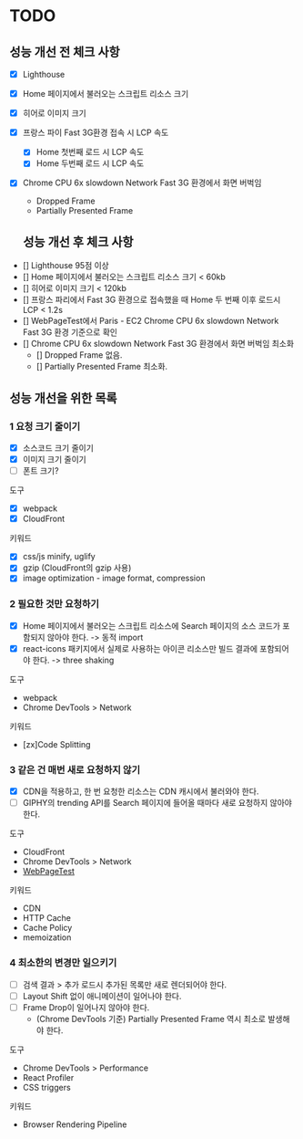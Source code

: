 # TODO

## 성능 개선 전 체크 사항

- [x] Lighthouse
- [x] Home 페이지에서 불러오는 스크립트 리소스 크기
- [x] 히어로 이미지 크기
- [x] 프랑스 파이 Fast 3G환경 접속 시 LCP 속도
  - [x] Home 첫번째 로드 시 LCP 속도
  - [x] Home 두번째 로드 시 LCP 속도
- [x] Chrome CPU 6x slowdown Network Fast 3G 환경에서 화면 버벅임

  - Dropped Frame
  - Partially Presented Frame

  ## 성능 개선 후 체크 사항

- [] Lighthouse 95점 이상
- [] Home 페이지에서 불러오는 스크립트 리소스 크기 < 60kb
- [] 히어로 이미지 크기 < 120kb
- [] 프랑스 파리에서 Fast 3G 환경으로 접속했을 때 Home 두 번째 이후 로드시 LCP < 1.2s
- [] WebPageTest에서 Paris - EC2 Chrome CPU 6x slowdown Network Fast 3G 환경 기준으로 확인
- [] Chrome CPU 6x slowdown Network Fast 3G 환경에서 화면 버벅임 최소화
  - [] Dropped Frame 없음.
  - [] Partially Presented Frame 최소화.

## 성능 개선을 위한 목록

### 1 요청 크기 줄이기

- [x] 소스코드 크기 줄이기
- [x] 이미지 크기 줄이기
- [ ] 폰트 크기?

도구

- [x] webpack
- [x] CloudFront

키워드

- [x] css/js minify, uglify
- [x] gzip (CloudFront의 gzip 사용)
- [x] image optimization - image format, compression

### 2 필요한 것만 요청하기

- [x] Home 페이지에서 불러오는 스크립트 리소스에 Search 페이지의 소스 코드가 포함되지 않아야 한다. -> 동적 import
- [x] react-icons 패키지에서 실제로 사용하는 아이콘 리소스만 빌드 결과에 포함되어야 한다. -> three shaking

도구

- webpack
- Chrome DevTools > Network

키워드

- [zx]Code Splitting

### 3 같은 건 매번 새로 요청하지 않기

- [x] CDN을 적용하고, 한 번 요청한 리소스는 CDN 캐시에서 불러와야 한다.
- [ ] GIPHY의 trending API를 Search 페이지에 들어올 때마다 새로 요청하지 않아야 한다.

도구

- CloudFront
- Chrome DevTools > Network
- [WebPageTest](https://www.webpagetest.org/)

키워드

- CDN
- HTTP Cache
- Cache Policy
- memoization

### 4 최소한의 변경만 일으키기

- [ ] 검색 결과 > 추가 로드시 추가된 목록만 새로 렌더되어야 한다.
- [ ] Layout Shift 없이 애니메이션이 일어나야 한다.
- [ ] Frame Drop이 일어나지 않아야 한다.
  - (Chrome DevTools 기준) Partially Presented Frame 역시 최소로 발생해야 한다.

도구

- Chrome DevTools > Performance
- React Profiler
- CSS triggers

키워드

- Browser Rendering Pipeline
